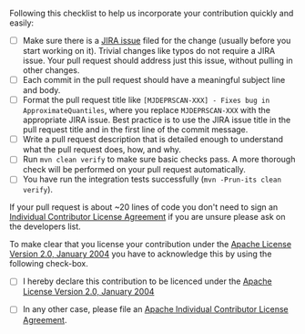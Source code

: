 Following this checklist to help us incorporate your contribution quickly and easily:

- [ ] Make sure there is a [JIRA issue](https://issues.apache.org/jira/browse/MJDEPRSCAN) filed for the change (usually
  before you start working on it). Trivial changes like typos do not require a JIRA issue. Your pull request should
  address just this issue, without pulling in other changes.
- [ ] Each commit in the pull request should have a meaningful subject line and body.
- [ ] Format the pull request title like `[MJDEPRSCAN-XXX] - Fixes bug in ApproximateQuantiles`, where you
  replace `MJDEPRSCAN-XXX` with the appropriate JIRA issue. Best practice is to use the JIRA issue title in the pull
  request title and in the first line of the commit message.
- [ ] Write a pull request description that is detailed enough to understand what the pull request does, how, and why.
- [ ] Run `mvn clean verify` to make sure basic checks pass. A more thorough check will be performed on your pull
  request automatically.
- [ ] You have run the integration tests successfully (`mvn -Prun-its clean verify`).

If your pull request is about ~20 lines of code you don't need to sign an
[Individual Contributor License Agreement](https://www.apache.org/licenses/icla.pdf) if you are unsure please ask on the
developers list.

To make clear that you license your contribution under
the [Apache License Version 2.0, January 2004](http://www.apache.org/licenses/LICENSE-2.0)
you have to acknowledge this by using the following check-box.

- [ ] I hereby declare this contribution to be licenced under
  the [Apache License Version 2.0, January 2004](http://www.apache.org/licenses/LICENSE-2.0)

- [ ] In any other case, please file
  an [Apache Individual Contributor License Agreement](https://www.apache.org/licenses/icla.pdf).

